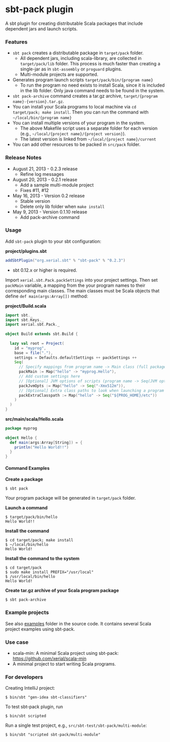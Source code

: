 sbt-pack plugin
========

A sbt plugin for creating distributable Scala packages that include dependent jars and launch scripts.

### Features

- `sbt pack` creates a distributable package in `target/pack` folder.
  - All dependent jars, including scala-library, are collected in `target/pack/lib` folder. This process is much faster than creating a single-jar as in `sbt-assembly` or `proguard` plugins. 
  - Multi-module projects are supported.
- Generates program launch scripts `target/pack/bin/{program name}`
  - To run the program no need exists to install Scala, since it is included in the lib folder. Only java command needs to be found in the system.
- `sbt pack-archive` command creates a tar.gz archive, `target/{program name}-{version}.tar.gz`. 
- You can install your Scala programs to local machine via `cd target/pack; make install`. Then you can run the command with `~/local/bin/{program name}`
- You can install multiple versions of your program in the system.
  - The above Makefile script uses a separate folder for each version (e.g., `~/local/{project name}/{project version}`). 
  - The latest version is linked from `~/local/{project name}/current`
- You can add other resources to be packed in `src/pack` folder. 

### Release Notes
- August 21, 2013 - 0.2.3 release
  * Refine log messages
- August 20, 2013 - 0.2.1 release
  * Add a sample multi-module project
  * Fixes #11, #12
- May 16, 2013 - Version 0.2 release
  - Stable version
  - Delete only lib folder when `make install`
- May 9, 2013 - Version 0.1.10 release
  - Add pack-archive command

### Usage

Add `sbt-pack` plugin to your sbt configuration:

**project/plugins.sbt**

```scala
addSbtPlugin("org.xerial.sbt" % "sbt-pack" % "0.2.3")
```
- sbt 0.12.x or higher is required.

Import `xerial.sbt.Pack.packSettings` into your project settings. Then set `packMain` variable, a mapping from the your program names to their corresponding main classes. The main classes must be Scala objects that define `def main(args:Array[])` method:

**project/Build.scala**

```scala
import sbt._
import sbt.Keys._
import xerial.sbt.Pack._
   
object Build extends sbt.Build {
    
  lazy val root = Project(
    id = "myprog",
    base = file("."),
    settings = Defaults.defaultSettings ++ packSettings ++
    Seq(
      // Specify mappings from program name -> Main class (full package path)
      packMain := Map("hello" -> "myprog.Hello"),
      // Add custom settings here
      // [Optional] JVM options of scripts (program name -> Seq(JVM option, ...))
      packJvmOpts := Map("hello" -> Seq("-Xmx512m")),
      // [Optional] Extra class paths to look when launching a program
      packExtraClasspath := Map("hello" -> Seq("${PROG_HOME}/etc"))
    )
  )
}
```

**src/main/scala/Hello.scala**

```scala
package myprog
    
object Hello {
  def main(args:Array[String]) = {
    println("Hello World!!")
  }
}
```

#### Command Examples

**Create a package**

    $ sbt pack

Your program package will be generated in `target/pack` folder.

**Launch a command**

    $ target/pack/bin/hello
    Hello World!!

**Install the command**

    $ cd target/pack; make install
    $ ~/local/bin/hello
    Hello World!

**Install the command to the system**
   
    $ cd target/pack
    $ sudo make install PREFIX="/usr/local"
    $ /usr/local/bin/hello
    Hello World!


**Create tar.gz archive of your Scala program package**

    $ sbt pack-archive

### Example projects

See also [examples](https://github.com/xerial/sbt-pack/tree/master/src/sbt-test/sbt-pack) folder
in the source code. It contains several Scala project examples using sbt-pack.

### Use case

- scala-min: A minimal Scala project using sbt-pack: <https://github.com/xerial/scala-min>
 - A minimal project to start writing Scala programs. 

	
### For developers

Creating IntelliJ project:

    $ bin/sbt "gen-idea sbt-classifiers"

To test sbt-pack plugin, run

    $ bin/sbt scripted

Run a single test project, e.g., `src/sbt-test/sbt-pack/multi-module`:

    $ bin/sbt "scripted sbt-pack/multi-module"
